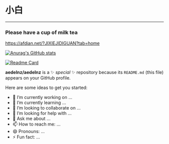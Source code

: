 # 小白

---
### Please have a cup of milk tea
https://afdian.net/?JIXIEJIDIGUAN?tab=home

[![Anurag's GitHub stats](https://github-readme-stats.vercel.app/api?username=aedelnz&show_icons=true&theme=radical)](https://github.com/anuraghazra/github-readme-stats)

[![Readme Card](https://github-readme-stats.vercel.app/api/pin/?username=aedelnz&repo=github-readme-stats)](https://github.com/anuraghazra/github-readme-stats)

**aedelnz/aedelnz** is a ✨ _special_ ✨ repository because its `README.md` (this file) appears on your GitHub profile.

Here are some ideas to get you started:

- 🔭 I’m currently working on ...
- 🌱 I’m currently learning ...
- 👯 I’m looking to collaborate on ...
- 🤔 I’m looking for help with ...
- 💬 Ask me about ...
- 📫 How to reach me: ...
- 😄 Pronouns: ...
- ⚡ Fun fact: ...

